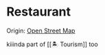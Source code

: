 # Restaurant

Origin:
[Open Street Map](https://www.notion.so/Open-Street-Map-1391e4e20194449482afd4d0ddf57b88?pvs=21)

kiiinda part of [[🏝️ Tourism]] too
